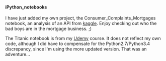 #### iPython_notebooks
I have just added my own project, the Consumer_Complaints_Mortgages notebook, an analysis of an API from [kaggle](https://www.kaggle.com/). Enjoy checking out who the bad boys are in the mortgage business.  ;)

The Titanic notebook is from my [Udemy](https://www.udemy.com/) course. It does not reflect my own code, although I did have to compensate for the Python2.7/Python3.4 discrepancy, since I'm using the more updated version. That was an adventure...
